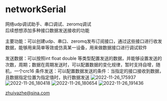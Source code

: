 # networkSerial
网络udp调试助手、串口调试、zeromq调试  
后续想想添加多种接口数据发送接收的功能

主要功能：可以创建udp、串口、zeromq发布订阅接口，通过这些接口进行收发数据，能够用来简单等效或仿真某一设备，用来做数据接口进行调试软件

发送数据：可以按照int float double 等类型配置发送的数据，并能够设置发送的次数，周期；数据在周期发送时，可以配置数据的变化规律，暂时支持自增，随机，一个crc16
条件发送：可以配置数据发送的条件：当指定的接口接收到数据，且数据指定位置为指定值时，执行数据发送
![2022-11-26_175937](https://user-images.githubusercontent.com/24774665/204087397-a9f52e93-fa56-4973-87b7-ed3139488ded.png)
![2022-11-26_180418](https://user-images.githubusercontent.com/24774665/204087415-c1d548c7-12da-4a88-a4b6-9a6761e68f44.png)
![2022-11-26_180654](https://user-images.githubusercontent.com/24774665/204087426-fed1d5ea-a1ef-4df0-a65c-d7770ffcaf3f.png)
![2022-11-26_191436](https://user-images.githubusercontent.com/24774665/204087436-13392c25-93f7-43d5-8344-04e95bad874d.png)



zhuiyazhe@sina.com

